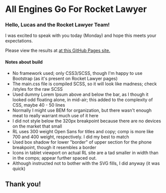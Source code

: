 # All Engines Go For Rocket Lawyer

### Hello, Lucas and the Rocket Lawyer Team!

I was excited to speak with you today (Monday) and hope this meets your expectations.

Please view the results at [at this GitHub Pages site.](https://mayormcmatt.github.io/rocket-lawyer-demo/)

#### Notes about build

- No framework used; only CSS3/SCSS, though I'm happy to use Bootstrap (as it's present on Rocket Lawyer pages)
- The main.css file is compiled SCSS, so it will look like madness; check /styles for the raw SCSS
- Used dummy Lorem Ipsum above and below the bar, as I though it looked odd floating alone, in mid-air; this added to
  the complexity of CSS, maybe 40 - 50 lines
- Normally I might use BEM for organization, but there wasn't enough meat to really warrant much use of it here
- I did not style below the 320px breakpoint because there are no devices on the market that small
- RL uses 300 weight Open Sans for titles and copy; comp is more like 700 and 400 weight, respectively. I did
  my best to match
- Used box shadow for lower "border" of upper section for the phone breakpoint, though it resembles a border
- Icons in tablet viewport on actual RL site are a tad smaller in width than in the comps; appear further spaced out.
- Although instructed not to bother with the SVG fills, I did anyway (it was quick)

## Thank you!